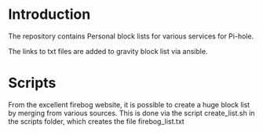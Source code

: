 
# Introduction

The repository contains Personal block lists for various services for Pi-hole. 

The links to txt files are added to gravity block list via ansible.

# Scripts
From the excellent firebog website, it is possible to create a huge block list by merging from
various sources. This is done via the script create_list.sh in the scripts folder, which creates
the file firebog_list.txt
